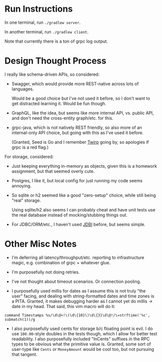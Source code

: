 
Run Instructions
================

In one terminal, run `./gradlew server`.

In another terminal, run `./gradlew client`.

Note that currently there is a ton of grpc log output.

Design Thought Process
======================

I really like schema-driven APIs, so considered:

* Swagger, which would provide more REST-native across lots of languages.

  Would be a good choice but I've not used it before, so I don't want to get distracted learning it. Would be fun though.

* GraphQL, like the idea, but seems like more internal API, vs. public API, and don't need the cross-entity graph/etc. for this.

* grpc-java, which is not natively REST friendly, so also more of an internal-only API choice, but going with this as I've used it before.

  (Granted, Seed is Go and I remember [Twirp](https://blog.twitch.tv/twirp-a-sweet-new-rpc-framework-for-go-5f2febbf35f) going by, so apologies if grpc is a red flag.)

For storage, considered:

* Just keeping everything in-memory as objects, given this is a homework assignment, but that seemed overly cute.

* Postgres, I like it, but local config for just running my code seems annoying.

* So sqlite or h2 seemed like a good "zero-setup" choice, while still being "real" storage.

  Using sqlite/h2 also seems I can probably cheat and have unit tests use the real database instead of mocking/stubbing things out.

* For JDBC/ORM/etc., I haven't used [JDBI](http://jdbi.org/) before, but seems simple.

Other Misc Notes
================

* I'm deferring all latency/throughput/etc. reporting to infrastructure magic, e.g. combination of grpc + whatever glue.

* I'm purposefully not doing retries.

* I've not thought about timeout scenarios. Or connection pooling.

* I purposefully used millis for dates as I assume this is not truly "the user" facing, and dealing with string-formatted dates and time zones is a PITA. Granted, it makes debugging harder as I cannot yet do millis -> date in my head. That said, this vim macro will do it:

```
command Timestamps %s/\d\@<!\(\d\{10}\)\d\{3}\d\@!/\=strftime('%c', submatch(1))/g
```

* I also purposefully used cents for storage b/c floating point is evil. I do use `100.00`-style doubles in the tests though, which I allow for better test readability. I also purposefully included "InCents" suffixes in the RPC types to be obvious what the primitive value is. Granted, some sort of user-type like `Cents` or `MoneyAmount` would be cool too, but not pursuing that tangent.


